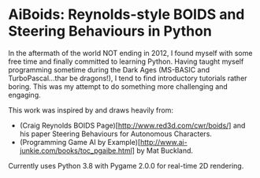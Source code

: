# AiBoids: Reynolds-style BOIDS and Steering Behaviours in Python

In the aftermath of the world NOT ending in 2012, I found myself with some free time and finally committed to learning Python. Having taught myself programming sometime during the Dark Ages (MS-BASIC and TurboPascal...thar be dragons!), I tend to find introductory tutorials rather boring. This was my attempt to do something more challenging and engaging.

This work was inspired by and draws heavily from:
* (Craig Reynolds BOIDS Page)[http://www.red3d.com/cwr/boids/] and his paper Steering Behaviours for Autonomous Characters.
* (Programming Game AI by Example)[http://www.ai-junkie.com/books/toc_pgaibe.html] by Mat Buckland.

Currently uses Python 3.8 with Pygame 2.0.0 for real-time 2D rendering.
